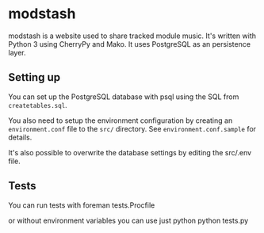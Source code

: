 # modstash

modstash is a website used to share tracked module music. 
It's written with Python 3 using CherryPy and Mako. It uses PostgreSQL as an persistence layer.

## Setting up
You can set up the PostgreSQL database with psql using the SQL from `createtables.sql`.

You also need to setup the environment configuration by creating an `environment.conf` file to the `src/` directory. See `environment.conf.sample` for details.

It's also possible to overwrite the database settings by editing the src/.env file.

## Tests

You can run tests with
        foreman tests.Procfile

or without environment variables you can use just python
        python tests.py
		